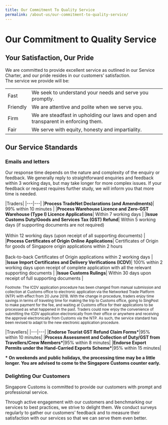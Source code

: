 ```yaml
---
title: Our Commitment To Quality Service
permalink: /about-us/our-commitment-to-quality-service/
---
```


# Our Commitment to Quality Service 

## Your Satisfaction, Our Pride

We are committed to provide excellent service as outlined in our Service Charter, and our pride resides in our customers’ satisfaction.
<br>
The service we provide will be:

|  |  |
|--|--|
|Fast  | We seek to understand your needs and serve you promptly. |
| Friendly | We are attentive and polite when we serve you. |
| Firm | We are steadfast in upholding our laws and open and transparent in enforcing them. |
| Fair | We serve with equity, honesty and impartiality.|

## Our Service Standards

### Emails and letters

Our response time depends on the nature and complexity of the enquiry or feedback. We generally reply to straightforward enquiries and feedback within 3 working days, but may take longer for more complex issues. If your feedback or request requires further study, we will inform you that more time is needed.


|Traders|
|---|---|
|**Process TradeNet Declarations (and Amendments)**| 99% within 10 minutes |
|**Process Warehouse Licence and Zero-GST Warehouse (Type I) Licence Applications**| Within 7 working days |
|**Issue Customs Duty/Goods and Services Tax (GST) Refund**|  Within 5 working days (if supporting documents are not required)<br><br>Within 12 working days (upon receipt of all supporting documents) |
|**Process Certificates of Origin Online Applications**|  Certificates of Origin for goods of Singapore origin applications within 2 hours<br><br>Back-to-back Certificates of Origin applications within 2 working days |
|**Issue Import Certificates and Delivery Verifications (ICDV)**|  100% within 2 working days upon receipt of complete application with all the relevant supporting documents |
|**Issue Customs Rulings**| Within 30 days upon receipt of full supporting documents |

<sup>Footnote: The ICDV application procedure has been changed from manual submission and collection at Customs office to electronic application via the Networked Trade Platform (NTP) with effect from  20 June  2018.  With the change in procedure, traders enjoy time savings in terms of traveling time for making the trip to Customs office, going to SingPost to make payment for the fee, and waiting at Customs office for their applications to be processed as what happened in the past.  Traders could now enjoy the convenience of submitting the ICDV application electronically from their office or anywhere and receiving the approval electronically from Customs via the NTP. As such, the service standard has been revised to adapt to the new electronic application procedure.</sup>

|Travellers|
|---|---|
|**Endorse Tourist GST Refund Claim Forms\***|95% within 10 minutes|
|**Process Assessment and Collection of Duty/GST from Travellers/Crew Members\***|95% within 8 minutes|
|**Endorse Export Permits under the Hand-Carried Exports Scheme\***|95% within 15 minutes|

**\* On weekends and public holidays, the processing time may be a little longer. You are advised to come to the Singapore Customs counter early.**

### Delighting Our Customers

Singapore Customs is committed to provide our customers with prompt and professional service.

Through active engagement with our customers and benchmarking our services to best practices, we strive to delight them. We conduct surveys regularly to gather our customers’ feedback and to measure their satisfaction with our services so that we can serve them even better. 
